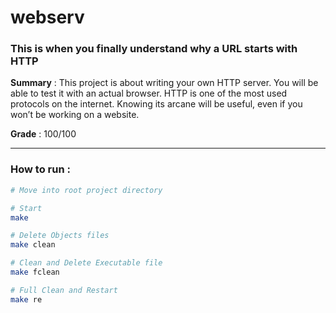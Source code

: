 # webserv
### This is when you finally understand why a URL starts with HTTP

**Summary** : This project is about writing your own HTTP server.
You will be able to test it with an actual browser.
HTTP is one of the most used protocols on the internet.
Knowing its arcane will be useful, even if you won’t be working on a website.

**Grade** : 100/100

---

### How to run :

```bash
# Move into root project directory

# Start
make

# Delete Objects files
make clean

# Clean and Delete Executable file
make fclean

# Full Clean and Restart
make re
```
